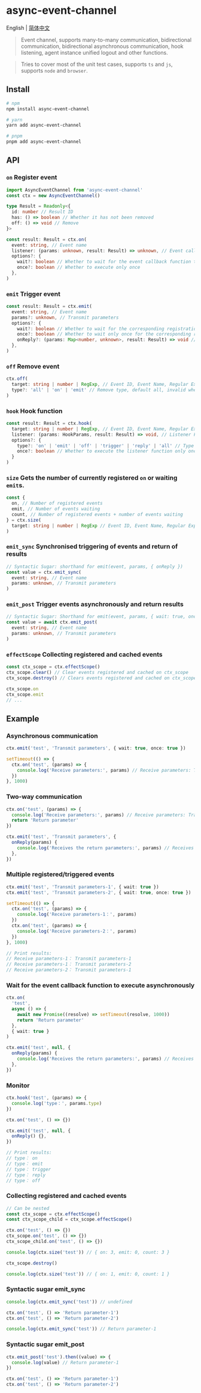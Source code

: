 # async-event-channel

English | [简体中文](./README.zh-CN.md)

> Event channel, supports many-to-many communication, bidirectional communication, bidirectional asynchronous communication, hook listening, agent instance unified logout and other functions.

> Tries to cover most of the unit test cases, supports `ts` and `js`, supports `node` and `browser`.

## Install

```bash
# npm
npm install async-event-channel

# yarn
yarn add async-event-channel

# pnpm
pnpm add async-event-channel
```

## API

### `on` Register event

```ts
import AsyncEventChannel from 'async-event-channel'
const ctx = new AsyncEventChannel()

type Result = Readonly<{
  id: number // Result ID
  has: () => boolean // Whether it has not been removed
  off: () => void // Remove
}>

const result: Result = ctx.on(
  event: string, // Event name
  listener: (params: unknown, result: Result) => unknown, // Event callback function
  options?: {
    wait?: boolean // Whether to wait for the event callback function to complete
    once?: boolean // Whether to execute only once
  },
)
```

### `emit` Trigger event

```ts
const result: Result = ctx.emit(
  event: string, // Event name
  params?: unknown, // Transmit parameters
  options?: {
    wait?: boolean // Whether to wait for the corresponding registration event
    once?: boolean // Whether to wait only once for the corresponding registration event
    onReply?: (params: Map<number, unknown>, result: Result) => void // Receive the return value of a registered event
  },
)
```

### `off` Remove event

```ts
ctx.off(
  target: string | number | RegExp, // Event ID, Event Name, Regular Expression
  type?: 'all' | 'on' | 'emit' // Remove type, default all, invalid when id is passed.
)
```

### `hook` Hook function

```ts
const result: Result = ctx.hook(
  target: string | number | RegExp, // Event ID, Event Name, Regular Expression
  listener: (params: HookParams, result: Result) => void, // Listener Functions
  options?: {
    type?: 'on' | 'emit' | 'off' | 'trigger' | 'reply' | 'all' // Type of listener, default all
    once?: boolean // Whether to execute the listener function only once
  }
)
```

### `size` Gets the number of currently registered `on` or waiting `emit`s.

```ts
const {
  on, // Number of registered events
  emit, // Number of events waiting
  count, // Number of registered events + number of events waiting
} = ctx.size(
  target: string | number | RegExp // Event ID, Event Name, Regular Expression
)
```

### `emit_sync` Synchronised triggering of events and return of results

```ts
// Syntactic Sugar: shorthand for emit(event, params, { onReply })
const value = ctx.emit_sync(
  event: string, // Event name
  params: unknown, // Transmit parameters
)
```

### `emit_post` Trigger events asynchronously and return results

```ts
// Syntactic Sugar: Shorthand for emit(event, params, { wait: true, once: true, onReply })
const value = await ctx.emit_post(
  event: string, // Event name
  params: unknown, // Transmit parameters
)
```

### `effectScope` Collecting registered and cached events

```ts
const ctx_scope = ctx.effectScope()
ctx_scope.clear() // Clear events registered and cached on ctx_scope
ctx_scope.destroy() // Clears events registered and cached on ctx_scope and destroys the ctx_scope proxy object

ctx_scope.on
ctx_scope.emit
// ...
```

## Example

### Asynchronous communication

```ts
ctx.emit('test', 'Transmit parameters', { wait: true, once: true })

setTimeout(() => {
  ctx.on('test', (params) => {
    console.log('Receive parameters:', params) // Receive parameters: Transmit parameters
  })
}, 1000)
```

### Two-way communication

```ts
ctx.on('test', (params) => {
  console.log('Receive parameters:', params) // Receive parameters: Transmit parameters
  return 'Return parameter'
})

ctx.emit('test', 'Transmit parameters', {
  onReply(params) {
    console.log('Receives the return parameters:', params) // Receives the return parameters: Map(1) { 1 => 'Return parameter' }
  },
})
```

### Multiple registered/triggered events

```ts
ctx.emit('test', 'Transmit parameters-1', { wait: true })
ctx.emit('test', 'Transmit parameters-2', { wait: true, once: true })

setTimeout(() => {
  ctx.on('test', (params) => {
    console.log('Receive parameters-1：', params)
  })
  ctx.on('test', (params) => {
    console.log('Receive parameters-2：', params)
  })
}, 1000)

// Print results:
// Receive parameters-1： Transmit parameters-1
// Receive parameters-1： Transmit parameters-2
// Receive parameters-2： Transmit parameters-1
```

### Wait for the event callback function to execute asynchronously

```ts
ctx.on(
  'test',
  async () => {
    await new Promise((resolve) => setTimeout(resolve, 1000))
    return 'Return parameter'
  },
  { wait: true }
)

ctx.emit('test', null, {
  onReply(params) {
    console.log('Receives the return parameters:', params) // Receives the return parameters: Map(1) { 1 => 'Return parameter' }
  },
})
```

### Monitor

```ts
ctx.hook('test', (params) => {
  console.log('type：', params.type)
})

ctx.on('test', () => {})

ctx.emit('test', null, {
  onReply() {},
})

// Print results:
// type： on
// type： emit
// type： trigger
// type： reply
// type： off
```

### Collecting registered and cached events

```ts
// Can be nested
const ctx_scope = ctx.effectScope()
const ctx_scope_child = ctx_scope.effectScope()

ctx.on('test', () => {})
ctx_scope.on('test', () => {})
ctx_scope_child.on('test', () => {})

console.log(ctx.size('test')) // { on: 3, emit: 0, count: 3 }

ctx_scope.destroy()

console.log(ctx.size('test')) // { on: 1, emit: 0, count: 1 }
```

### Syntactic sugar emit_sync

```ts
console.log(ctx.emit_sync('test')) // undefined

ctx.on('test', () => 'Return parameter-1')
ctx.on('test', () => 'Return parameter-2')

console.log(ctx.emit_sync('test')) // Return parameter-1
```

### Syntactic sugar emit_post

```ts
ctx.emit_post('test').then((value) => {
  console.log(value) // Return parameter-1
})

ctx.on('test', () => 'Return parameter-1')
ctx.on('test', () => 'Return parameter-2')
```

